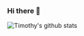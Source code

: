 ### Hi there 👋

![Timothy's github stats](https://github-readme-stats.vercel.app/api?username=tlkh&count_private=true)
